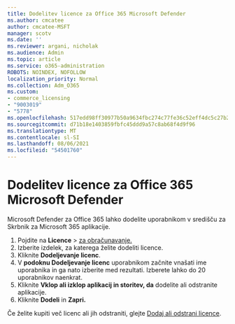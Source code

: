 ```yaml
---
title: Dodelitev licence za Office 365 Microsoft Defender
ms.author: cmcatee
author: cmcatee-MSFT
manager: scotv
ms.date: ''
ms.reviewer: argani, nicholak
ms.audience: Admin
ms.topic: article
ms.service: o365-administration
ROBOTS: NOINDEX, NOFOLLOW
localization_priority: Normal
ms.collection: Adm_O365
ms.custom:
- commerce_licensing
- "9003019"
- "5778"
ms.openlocfilehash: 517edd98ff30977b50a9634fbc274c77fe36c52eff4dc5c27b24e1d57dc7cc8e
ms.sourcegitcommit: d71b18e1403859fbfc45ddd9a57c8ab68f4d9f96
ms.translationtype: MT
ms.contentlocale: sl-SI
ms.lasthandoff: 08/06/2021
ms.locfileid: "54501760"
---
```

# <a name="assign-microsoft-defender-for-office-365-licenses"></a>Dodelitev licence za Office 365 Microsoft Defender

Microsoft Defender za Office 365 lahko dodelite uporabnikom v središču za Skrbnik za Microsoft 365 aplikacije.

1. Pojdite na **Licence**  >  [za obračunavanje.](https://go.microsoft.com/fwlink/p/?linkid=842264)
2. Izberite izdelek, za katerega želite dodeliti licence.
3. Kliknite **Dodeljevanje licenc**.
4. V **podoknu Dodeljevanje licenc**  uporabnikom začnite vnašati ime uporabnika in ga nato izberite med rezultati. Izberete lahko do 20 uporabnikov naenkrat.
5. Kliknite **Vklop ali izklop aplikacij in storitev, da**  dodelite ali odstranite aplikacije.
6. Kliknite **Dodeli** in **Zapri.**

Če želite kupiti več licenc ali jih odstraniti, glejte [Dodaj ali odstrani licence](/microsoft-365/commerce/licenses/buy-licenses#buy-or-remove-licenses-for-your-business-subscription).
